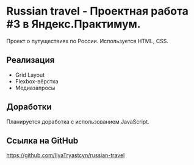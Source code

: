 # Russian travel - Проектная работа #3 в Яндекс.Практимум.
Проект о путуществиях по России.
Используется HTML, CSS. 

## Реализация

- Grid Layout
- Flexbox-вёрстка
- Медиазапросы

## Доработки
Планируется доработка c использованием JavaScript.

## Ссылка на GitHub
https://github.com/IlyaTryastcyn/russian-travel